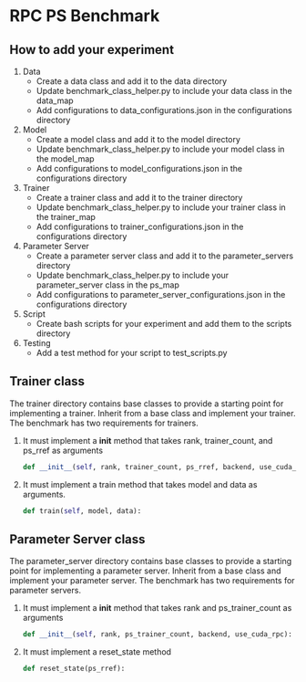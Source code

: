 # RPC PS Benchmark

## How to add your experiment

1. Data
    - Create a data class and add it to the data directory
    - Update benchmark_class_helper.py to include your data class in the data_map
    - Add configurations to data_configurations.json in the configurations directory
2. Model
    - Create a model class and add it to the model directory
    - Update benchmark_class_helper.py to include your model class in the model_map
    - Add configurations to model_configurations.json in the configurations directory
3. Trainer
    - Create a trainer class and add it to the trainer directory
    - Update benchmark_class_helper.py to include your trainer class in the trainer_map
    - Add configurations to trainer_configurations.json in the configurations directory
4. Parameter Server
    - Create a parameter server class and add it to the parameter_servers directory
    - Update benchmark_class_helper.py to include your parameter_server class in the ps_map
    - Add configurations to parameter_server_configurations.json in the configurations directory
5. Script
    - Create bash scripts for your experiment and add them to the scripts directory
6. Testing
    - Add a test method for your script to test_scripts.py

## Trainer class

The trainer directory contains base classes to provide a starting point for implementing a trainer.
Inherit from a base class and implement your trainer. The benchmark has two requirements for trainers.

1. It must implement a __init__ method that takes rank, trainer_count, and ps_rref as arguments

    ```python
    def __init__(self, rank, trainer_count, ps_rref, backend, use_cuda_rpc):
    ```

2. It must implement a train method that takes model and data as arguments.

    ```python
    def train(self, model, data):
    ```

## Parameter Server class

The parameter_server directory contains base classes to provide a starting point for implementing a parameter server.
Inherit from a base class and implement your parameter server. The benchmark has two requirements for parameter servers.

1. It must implement a __init__ method that takes rank and ps_trainer_count as arguments

    ```python
    def __init__(self, rank, ps_trainer_count, backend, use_cuda_rpc):
    ```

2. It must implement a reset_state method

    ```python
    def reset_state(ps_rref):
    ```
